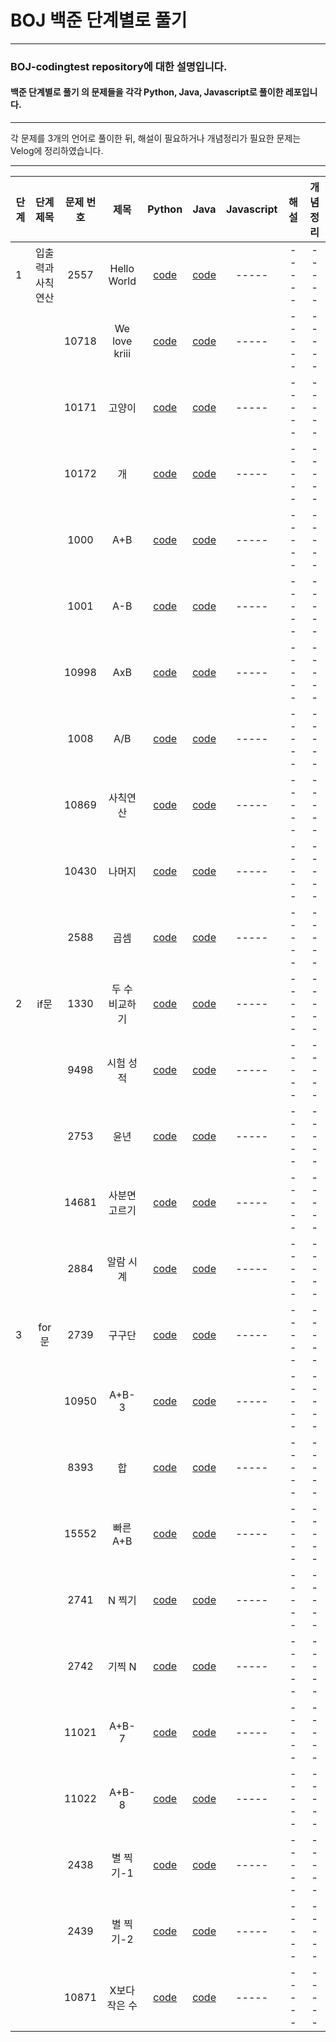 # BOJ 백준 단계별로 풀기 
-----
### BOJ-codingtest repository에 대한 설명입니다.
#### 백준 단계별로 풀기 의 문제들을 각각 Python, Java, Javascript로 풀이한 레포입니다.
-----

각 문제를 3개의 언어로 풀이한 뒤, 해설이 필요하거나 개념정리가 필요한 문제는 Velog에 정리하였습니다.

-----
|단계|단계 제목|문제 번호|제목|Python|Java|Javascript|해설|개념 정리|
|-----|:-----:|:-----:|:-----:|:-----:|:-----:|:-----:|:-----:|:-----:|
|1|입출력과 사칙연산|2557|Hello World|[code](step/python/2557.py)|[code](step/java/src/boj_2557/Main.java)|-----|-----|-----|
|||10718|We love kriii|[code](step/python/10718.py)|[code](step/java/src/boj_10718/Main.java)|-----|-----|-----|
|||10171|고양이|[code](step/python/10171.py)|[code](step/java/src/boj_10171/Main.java)|-----|-----|-----|
|||10172|개|[code](step/python/10172.py)|[code](step/java/src/boj_10172/Main.java)|-----|-----|-----|
|||1000|A+B|[code](step/python/1000.py)|[code](step/java/src/boj_1000/Main.java)|-----|-----|-----|
|||1001|A-B|[code](step/python/1001.py)|[code](step/java/src/boj_1001/Main.java)|-----|-----|-----|
|||10998|AxB|[code](step/python/10998.py)|[code](step/java/src/boj_10998/Main.java)|-----|-----|-----|
|||1008|A/B|[code](step/python/1008.py)|[code](step/java/src/boj_1008/Main.java)|-----|-----|-----|
|||10869|사칙연산|[code](step/python/10869.py)|[code](step/java/src/boj_10869/Main.java)|-----|-----|-----|
|||10430|나머지|[code](step/python/10430.py)|[code](step/java/src/boj_10430/Main.java)|-----|-----|-----|
|||2588|곱셈|[code](step/python/2588.py)|[code](step/java/src/boj_2588/Main.java)|-----|-----|-----|
|2|if문|1330|두 수 비교하기|[code](step/python/1330.py)|[code](step/java/src/boj_1330/Main.java)|-----|-----|-----|
|||9498|시험 성적|[code](step/python/9498.py)|[code](step/java/src/boj_9498/Main.java)|-----|-----|-----|
|||2753|윤년|[code](step/python/2753.py)|[code](step/java/src/boj_2753/Main.java)|-----|-----|-----|
|||14681|사분면 고르기|[code](step/python/14681.py)|[code](step/java/src/boj_14681/Main.java)|-----|-----|-----|
|||2884|알람 시계|[code](step/python/2884.py)|[code](step/java/src/boj_2884/Main.java)|-----|-----|-----|
|3|for문|2739|구구단|[code](step/python/2739.py)|[code](step/java/src/boj_2739/Main.java)|-----|-----|-----|
|||10950|A+B-3|[code](step/python/10950.py)|[code](step/java/src/boj_10950/Main.java)|-----|-----|-----|
|||8393|합|[code](step/python/8393.py)|[code](step/java/src/boj_8393/Main.java)|-----|-----|-----|
|||15552|빠른 A+B|[code](step/python/15552.py)|[code](step/java/src/boj_15552/Main.java)|-----|-----|-----|
|||2741|N 찍기|[code](step/python/2741.py)|[code](step/java/src/boj_2741/Main.java)|-----|-----|-----|
|||2742|기찍 N|[code](step/python/2742.py)|[code](step/java/src/boj_2742/Main.java)|-----|-----|-----|
|||11021|A+B-7|[code](step/python/11021.py)|[code](step/java/src/boj_11021/Main.java)|-----|-----|-----|
|||11022|A+B-8|[code](step/python/11022.py)|[code](step/java/src/boj_11022/Main.java)|-----|-----|-----|
|||2438|별 찍기-1|[code](step/python/2438.py)|[code](step/java/src/boj_2438/Main.java)|-----|-----|-----|
|||2439|별 찍기-2|[code](step/python/2439.py)|[code](step/java/src/boj_2439/Main.java)|-----|-----|-----|
|||10871|X보다 작은 수|[code](step/python/10871.py)|[code](step/java/src/boj_10871/Main.java)|-----|-----|-----|

